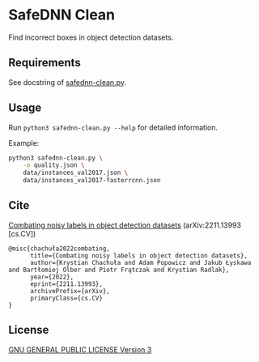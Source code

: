 # SafeDNN Clean

Find incorrect boxes in object detection datasets.

## Requirements

See docstring of [safednn-clean.py](safednn-clean.py).

## Usage

Run `python3 safednn-clean.py --help` for detailed information.

Example:

```sh
python3 safednn-clean.py \
	-o quality.json \
	data/instances_val2017.json \
	data/instances_val2017-fasterrcnn.json
```

## Cite

[Combating noisy labels in object detection datasets][1]
(arXiv:2211.13993 [cs.CV])

```
@misc{chachuła2022combating,
      title={Combating noisy labels in object detection datasets}, 
      author={Krystian Chachuła and Adam Popowicz and Jakub Łyskawa and Bartłomiej Olber and Piotr Frątczak and Krystian Radlak},
      year={2022},
      eprint={2211.13993},
      archivePrefix={arXiv},
      primaryClass={cs.CV}
}
```

[1]: https://arxiv.org/abs/2211.13993

## License

[GNU GENERAL PUBLIC LICENSE Version 3](LICENSE)
